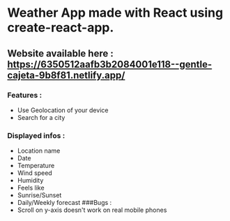 # Weather App made with React using create-react-app.

## Website available here : https://6350512aafb3b2084001e118--gentle-cajeta-9b8f81.netlify.app/

### Features :
- Use Geolocation of your device
- Search for a city
### Displayed infos :
- Location name
- Date
- Temperature
- Wind speed
- Humidity
- Feels like
- Sunrise/Sunset
- Daily/Weekly forecast
###Bugs :
- Scroll on y-axis doesn't work on real mobile phones
